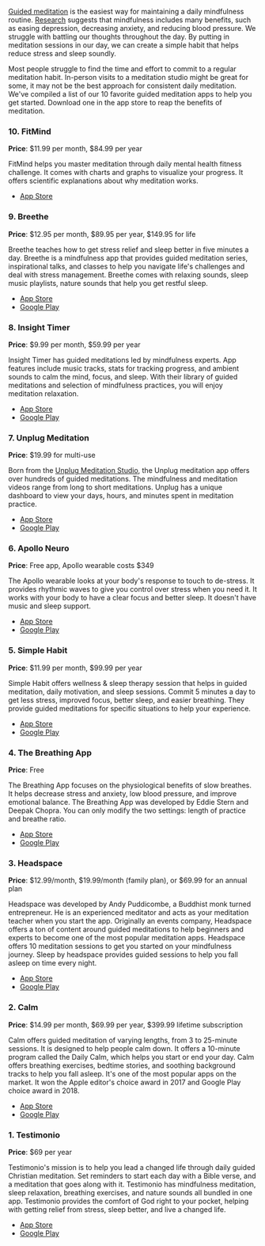 [Guided meditation](https://testimon.io/christian-meditation) is the easiest way for maintaining a daily mindfulness routine. [Research](https://nccih.nih.gov/health/meditation/overview.htm#hed2) suggests that mindfulness includes many benefits, such as easing depression, decreasing anxiety, and reducing blood pressure. We struggle with battling our thoughts throughout the day. By putting in meditation sessions in our day, we can create a simple habit that helps reduce stress and sleep soundly. 
 
Most people struggle to find the time and effort to commit to a regular meditation habit. In-person visits to a meditation studio might be great for some, it may not be the best approach for consistent daily meditation. We've compiled a list of our 10 favorite guided meditation apps to help you get started. Download one in the app store to reap the benefits of meditation.
 
### 10. FitMind
 
**Price**: $11.99 per month, $84.99 per year
 
FitMind helps you master meditation through daily mental health fitness challenge. It comes with charts and graphs to visualize your progress. It offers scientific explanations about why meditation works. 
 
- [App Store](https://apps.apple.com/us/app/fitmind-meditation-training/id1474170096?_branch_match_id=500782961958604484)
 
### 9. Breethe
 
**Price**: $12.95 per month, $89.95 per year, $149.95 for life
 
Breethe teaches how to get stress relief and sleep better in five minutes a day. Breethe is a mindfulness app that provides guided meditation series, inspirational talks, and classes to help you navigate life's challenges and deal with stress management. Breethe comes with relaxing sounds, sleep music playlists, nature sounds that help you get restful sleep. 
 
- [App Store](https://itunes.apple.com/app/id920161006?mt=8)
- [Google Play](https://play.google.com/store/apps/details?id=com.Meditation.app&hl=en_US)
 
### 8. Insight Timer
 
**Price**: $9.99 per month, $59.99 per year
 
Insight Timer has guided meditations led by mindfulness experts. App features include music tracks, stats for tracking progress, and ambient sounds to calm the mind, focus, and sleep. With their library of guided meditations and selection of mindfulness practices, you will enjoy meditation relaxation.
 
- [App Store](https://apps.apple.com/us/app/zen-timer-meditation-timer/id337472899)
- [Google Play](https://play.google.com/store/apps/details?id=com.spotlightsix.zentimerlite2)
 
### 7. Unplug Meditation
 
**Price**: $19.99 for multi-use
 
Born from the [Unplug Meditation Studio](https://www.unplug.com/), the Unplug meditation app offers over hundreds of guided meditations. The mindfulness and meditation videos range from long to short meditations. Unplug has a unique dashboard to view your days, hours, and minutes spent in meditation practice. 
 
- [App Store](https://apps.apple.com/us/app/unplug-meditation-guided-meditation/id1188080269?ign-mpt=uo%3D2)
- [Google Play](https://play.google.com/store/apps/details?id=tv.vhx.unplugmeditation)
 
### 6. Apollo Neuro
 
**Price**: Free app, Apollo wearable costs $349
 
The Apollo wearable looks at your body's response to touch to de-stress. It provides rhythmic waves to give you control over stress when you need it. It works with your body to have a clear focus and better sleep. It doesn't have music and sleep support. 
 
 
- [App Store](https://apps.apple.com/us/app/apollo-neuro/id1457385148)
- [Google Play](https://play.google.com/store/apps/details?id=com.apolloneuro)
 
### 5. Simple Habit
 
**Price**: $11.99 per month, $99.99 per year
 
Simple Habit offers wellness & sleep therapy session that helps in guided meditation, daily motivation, and sleep sessions. Commit 5 minutes a day to get less stress, improved focus, better sleep, and easier breathing. They provide guided meditations for specific situations to help your experience.
 
- [App Store](https://itunes.apple.com/us/app/simple-habit-meditation/id1093360165?mt=8)
- [Google Play](https://play.google.com/store/apps/details?id=com.simplehabit.simplehabitapp)
 
### 4. The Breathing App
 
**Price**: Free
 
The Breathing App focuses on the physiological benefits of slow breathes. It helps decrease stress and anxiety, low blood pressure, and improve emotional balance. The Breathing App was developed by Eddie Stern and Deepak Chopra. You can only modify the two settings: length of practice and breathe ratio.
 
- [App Store](https://itunes.apple.com/us/app/the-breathing-app/id1285982210?mt=8)
- [Google Play](https://play.google.com/store/apps/details?id=org.ayny.breathingapp&hl=en_US)
 
### 3. Headspace
 
**Price**: $12.99/month, $19.99/month (family plan), or $69.99 for an annual plan 
 
Headspace was developed by Andy Puddicombe, a Buddhist monk turned entrepreneur. He is an experienced meditator and acts as your meditation teacher when you start the app. Originally an events company, Headspace offers a ton of content around guided meditations to help beginners and experts to become one of the most popular meditation apps. Headspace offers 10 meditation sessions to get you started on your mindfulness journey. Sleep by headspace provides guided sessions to help you fall asleep on time every night.
 
- [App Store](https://itunes.apple.com/us/app/headspace-meditation-sleep/id493145008?mt=8)
- [Google Play](https://play.google.com/store/apps/details?id=com.getsomeheadspace.android&hl=en_US)
 
### 2. Calm
 
**Price**: $14.99 per month, $69.99 per year, $399.99 lifetime subscription
 
Calm offers guided meditation of varying lengths, from 3 to 25-minute sessions. It is designed to help people calm down. It offers a 10-minute program called the Daily Calm, which helps you start or end your day. Calm offers breathing exercises, bedtime stories, and soothing background tracks to help you fall asleep. It's one of the most popular apps on the market. It won the Apple editor's choice award in 2017 and Google Play choice award in 2018.
 
- [App Store](https://itunes.apple.com/us/app/calm.com/id571800810)
- [Google Play](https://play.google.com/store/apps/details?id=com.calm.android)
 
### 1. Testimonio
 
**Price**: $69 per year
 
Testimonio's mission is to help you lead a changed life through daily guided Christian meditation. Set reminders to start each day with a Bible verse, and a meditation that goes along with it. Testimonio has mindfulness meditation, sleep relaxation, breathing exercises, and nature sounds all bundled in one app. Testimonio provides the comfort of God right to your pocket, helping with getting relief from stress, sleep better, and live a changed life. 
 
- [App Store](https://testimon.io)
- [Google Play](https://testimon.io)
 
 

